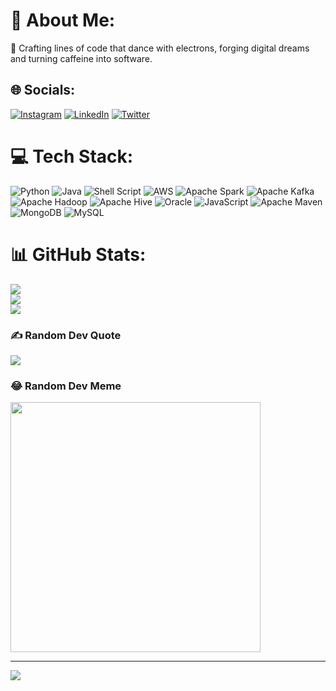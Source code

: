 # 💫 About Me:
🚀 Crafting lines of code that dance with electrons, forging digital dreams and turning caffeine into software.


## 🌐 Socials:
[![Instagram](https://img.shields.io/badge/Instagram-%23E4405F.svg?logo=Instagram&logoColor=white)](https://instagram.com/mayankgulaty) [![LinkedIn](https://img.shields.io/badge/LinkedIn-%230077B5.svg?logo=linkedin&logoColor=white)](https://linkedin.com/in/mayankgulaty) [![Twitter](https://img.shields.io/badge/Twitter-%231DA1F2.svg?logo=Twitter&logoColor=white)](https://twitter.com/mgulaty) 

# 💻 Tech Stack:
![Python](https://img.shields.io/badge/python-3670A0?style=flat&logo=python&logoColor=ffdd54) ![Java](https://img.shields.io/badge/java-%23ED8B00.svg?style=flat&logo=openjdk&logoColor=white) ![Shell Script](https://img.shields.io/badge/shell_script-%23121011.svg?style=flat&logo=gnu-bash&logoColor=white) ![AWS](https://img.shields.io/badge/AWS-%23FF9900.svg?style=flat&logo=amazon-aws&logoColor=white) ![Apache Spark](https://img.shields.io/badge/Apache%20Spark-FDEE21?style=flat&logo=apachespark&logoColor=black) ![Apache Kafka](https://img.shields.io/badge/Apache%20Kafka-000?style=flat&logo=apachekafka) ![Apache Hadoop](https://img.shields.io/badge/Apache%20Hadoop-66CCFF?style=flat&logo=apachehadoop&logoColor=black) ![Apache Hive](https://img.shields.io/badge/Apache%20Hive-FDEE21?style=flat&logo=apachehive&logoColor=black) ![Oracle](https://img.shields.io/badge/Oracle-F80000?style=flat&logo=oracle&logoColor=white) ![JavaScript](https://img.shields.io/badge/javascript-%23323330.svg?style=flat&logo=javascript&logoColor=%23F7DF1E) ![Apache Maven](https://img.shields.io/badge/Apache%20Maven-C71A36?style=flat&logo=Apache%20Maven&logoColor=white) ![MongoDB](https://img.shields.io/badge/MongoDB-%234ea94b.svg?style=flat&logo=mongodb&logoColor=white) ![MySQL](https://img.shields.io/badge/mysql-%2300000f.svg?style=flat&logo=mysql&logoColor=white)
# 📊 GitHub Stats:
![](https://github-readme-stats.vercel.app/api?username=mayankgulaty&theme=radical&hide_border=false&include_all_commits=false&count_private=false)<br/>
![](https://github-readme-streak-stats.herokuapp.com/?user=mayankgulaty&theme=radical&hide_border=false)<br/>
![](https://github-readme-stats.vercel.app/api/top-langs/?username=mayankgulaty&theme=radical&hide_border=false&include_all_commits=false&count_private=false&layout=compact)

### ✍️ Random Dev Quote
![](https://quotes-github-readme.vercel.app/api?type=horizontal&theme=radical)

### 😂 Random Dev Meme
<img src='https://randommeme-five.vercel.app/' style="height: 400px;"/>

---
[![](https://visitcount.itsvg.in/api?id=mayankgulaty&icon=0&color=0)](https://visitcount.itsvg.in)

<!-- Proudly created with GPRM ( https://gprm.itsvg.in ) -->